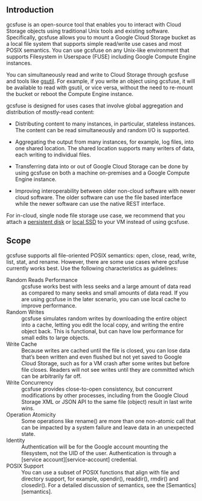 ## Introduction

gcsfuse is an open-source tool that enables you to interact with Cloud Storage objects using traditional Unix tools and existing software. Specifically, gcsfuse allows you to mount a Google Cloud Storage bucket as a local file system that supports simple read/write use cases and most POSIX semantics. You can use gcsfuse on any Unix-like environment that supports Filesystem in Userspace (FUSE) including Google Compute Engine instances.

You can simultaneously read and write to Cloud Storage through gcsfuse and tools like [gsutil][gsutil-docs]. For example, if you write an object using gcsfuse, it will be available to read with gsutil, or vice versa, without the need to re-mount the bucket or reboot the Compute Engine instance.

gcsfuse is designed for uses cases that involve global aggregation and distribution of mostly-read content:

* Distributing content to many instances, in particular, stateless instances. The content can be read simultaneously and random I/O is supported.

* Aggregating the output from many instances, for example, log files, into one shared location. The shared location supports many writers of data, each writing to individual files.

* Transferring data into or out of Google Cloud Storage can be done by using gcsfuse on both a machine on-premises and a Google Compute Engine instance.

* Improving interoperability between older non-cloud software with newer cloud software.  The older software can use the file based interface while the newer software can use the native REST interface.

For in-cloud, single node file storage use case, we recommend that you attach a [persistent disk][persistent-docs] or [local SSD][ssd-docs] to your VM instead of using gcsfuse.

## Scope

gcsfuse supports all file-oriented POSIX semantics: open, close, read, write, list, stat, and rename. However, there are some use cases where gcsfuse currently works best. Use the following characteristics as guidelines:

<dl>
<dt>Random Reads Performance</dt>
<dd>gcsfuse works best with less seeks and a large amount of data read as compared to many seeks and small amounts of data read. If you are using gcsfuse in the later scenario, you can use local cache to improve performance.</dd>

<dt>Random Writes</dt>
<dd>gcsfuse simulates random writes by downloading the entire object into a cache, letting you edit the local copy, and writing the entire object back. This is functional, but can have low performance for small edits to large
objects.</dd>

<dt>Write Cache</dt>
<dd>Because writes are cached until the file is closed, you can lose data that’s been written and even flushed but not yet saved to Google Cloud Storage, such as for a VM crash after some writes but before file closes.  Readers will not see writes until they are committed which can be arbitrarily far off.</dd>

<dt>Write Concurrency</dt>
<dd>gcsfuse provides close-to-open consistency, but concurrent modifications by other processes, including from the Google Cloud Storage XML or JSON API to the same file (object) result in last write wins.</dd>

<dt>Operation Atomicity</dt>
<dd>Some operations like rename() are more than one non-atomic call that can be impacted by a system failure and leave data in an unexpected state.</dd>

<dt>Identity</dt>
<dd>Authentication will be for the Google account mounting the filesystem, not the UID of the user.  Authentication is through a [service account][service-account] credential.</dd>

<dt>POSIX Support</dt>
<dd>You can use a subset of POSIX functions that align with file and directory support, for example, opendir(), readdir(), rmdir() and closedir(). For a detailed discussion of semantics, see the [Semantics][semantics].</dd>

[gsutil-docs]: https://cloud.google.com/storage/docs/gsutil
[persistent-docs]: https://cloud.google.com/compute/docs/disks/persistent-disks
[ssd-docs]: https://cloud.google.com/compute/docs/disks/local-ssd
[service-account]: https://cloud.google.com/storage/docs/authentication#service_accounts
[semantics]: https://github.com/GoogleCloudPlatform/gcsfuse/blob/master/docs/semantics.md
